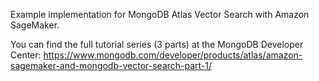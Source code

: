 Example implementation for MongoDB Atlas Vector Search with Amazon SageMaker.

You can find the full tutorial series (3 parts) at the MongoDB Developer Center:
https://www.mongodb.com/developer/products/atlas/amazon-sagemaker-and-mongodb-vector-search-part-1/
